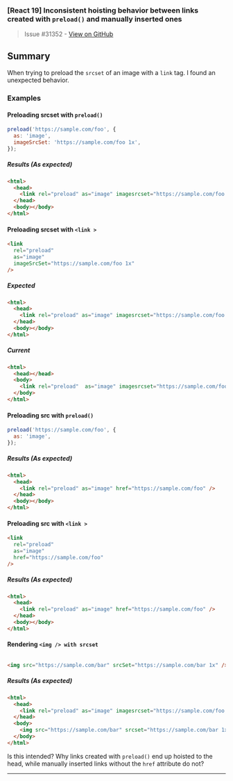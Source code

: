 ### [React 19] Inconsistent hoisting behavior between links created with  `preload()` and manually inserted ones

> Issue #31352 - [View on GitHub](https://github.com/facebook/react/issues/31352)

## Summary

When trying to preload the `srcset` of an image with a `link` tag.  I found an unexpected behavior.

### Examples

#### Preloading srcset with `preload()`

``` js
preload('https://sample.com/foo', {
  as: 'image',
  imageSrcSet: 'https://sample.com/foo 1x',
});
```
##### Results (As expected)

``` html
<html>
  <head>
    <link rel="preload" as="image" imagesrcset="https://sample.com/foo 1x" />
  </head>
  <body></body>
</html>
```
#### Preloading srcset with `<link >`

``` html
<link
  rel="preload"
  as="image"
  imageSrcSet="https://sample.com/foo 1x"
/>
```
##### Expected

``` html
<html>
  <head>
    <link rel="preload" as="image" imagesrcset="https://sample.com/foo 1x" />
  </head>
  <body></body>
</html>
```
##### Current

``` html
<html>
  <head></head>
  <body>
    <link rel="preload"  as="image" imagesrcset="https://sample.com/foo 1x" />
  </body>
</html>
```

#### Preloading src with `preload()`

``` js
preload('https://sample.com/foo', {
  as: 'image',
});
```
##### Results (As expected)

``` html
<html>
  <head>
    <link rel="preload" as="image" href="https://sample.com/foo" />
  </head>
  <body></body>
</html>
```

#### Preloading src with `<link >`

``` html
<link
  rel="preload"
  as="image"
  href="https://sample.com/foo"
/>
```
##### Results (As expected)

``` html
<html>
  <head>
    <link rel="preload" as="image" href="https://sample.com/foo" />
  </head>
  <body></body>
</html>
```

#### Rendering `<img /> with srcset`

``` html

<img src="https://sample.com/bar" srcSet="https://sample.com/bar 1x" />
```
##### Results (As expected)

``` html
<html>
  <head>
    <link rel="preload" as="image" imagesrcset="https://sample.com/foo 1x" />
  </head>
  <body>
    <img src="https://sample.com/bar" srcset="https://sample.com/bar 1x" />
  </body>
</html>
```

Is this intended? Why links created with `preload()` end up hoisted to the head, while manually inserted links without the `href` attribute do not?


---

